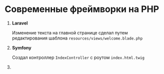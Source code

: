 # Современные фреймворки на PHP
1. **Laravel**

    Изменение текста на главной странице сделал путем редактирования шаблона  `resources/views/welcome.blade.php`

2. **Symfony**
    
   Создал контроллер `IndexController` c роутом `index.html.twig`
3. 